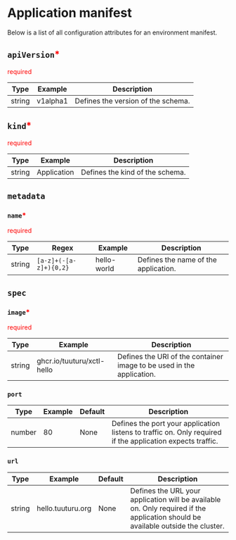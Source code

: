# Application manifest

Below is a list of all configuration attributes for an environment manifest.

## `apiVersion`<span class="required">*</span>

<span class="required">required</span>

| Type   | Example  | Description                        |
|--------|----------|------------------------------------|
| string | v1alpha1 | Defines the version of the schema. |

## `kind`<span class="required">*</span>

<span class="required">required</span>

| Type   | Example     | Description                     |
|--------|-------------|---------------------------------|
| string | Application | Defines the kind of the schema. |

## `metadata`

### `name`<span class="required">*</span>

<span class="required">required</span>

| Type   | Regex                  | Example     | Description                          |
|--------|------------------------|-------------|--------------------------------------|
| string | `[a-z]+(-[a-z]+){0,2}` | hello-world | Defines the name of the application. |

## `spec`

### `image`<span class="required">*</span>

<span class="required">required</span>

| Type   | Example                    | Description                                                           |
|--------|----------------------------|-----------------------------------------------------------------------|
| string | ghcr.io/tuuturu/xctl-hello | Defines the URI of the container image to be used in the application. |

### `port`

| Type   | Example | Default | Description                                                                                                |
|--------|---------|---------|------------------------------------------------------------------------------------------------------------|
| number | 80      | None    | Defines the port your application listens to traffic on. Only required if the application expects traffic. |

### `url`

| Type   | Example           | Default | Description                                                                                                                      |
|--------|-------------------|---------|----------------------------------------------------------------------------------------------------------------------------------|
| string | hello.tuuturu.org | None    | Defines the URL your application will be available on. Only required if the application should be available outside the cluster. |

<style>
span.required {
    color: red;
}
</style>
